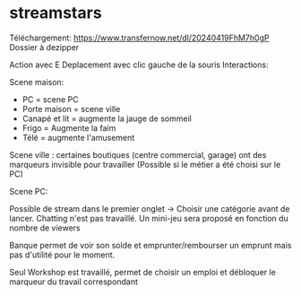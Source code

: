 # streamstars

Téléchargement: https://www.transfernow.net/dl/20240419FhM7h0gP Dossier à dezipper

Action avec E Deplacement avec clic gauche de la souris Interactions: 

Scene maison:

  - PC = scene PC
  - Porte maison = scene ville
  - Canapé et lit = augmente la jauge de sommeil
  - Frigo = Augmente la faim
  - Télé = augmente l'amusement
    
Scene ville :
certaines boutiques (centre commercial, garage) ont des marqueurs invisible pour travailler (Possible si le métier a été choisi sur le PC)

Scene PC: 

Possible de stream dans le premier onglet -> Choisir une catégorie avant de lancer. 
Chatting n'est pas travaillé. 
Un mini-jeu sera proposé en fonction du nombre de viewers 

Banque permet de voir son solde et emprunter/rembourser un emprunt mais pas d'utilité pour le moment. 

Seul Workshop est travaillé, permet de choisir un emploi  et débloquer le marqueur du travail correspondant 
